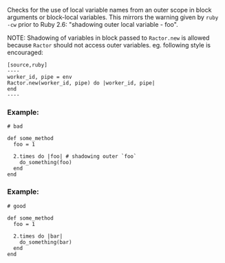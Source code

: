 Checks for the use of local variable names from an outer scope
in block arguments or block-local variables. This mirrors the warning
given by `ruby -cw` prior to Ruby 2.6:
"shadowing outer local variable - foo".

NOTE: Shadowing of variables in block passed to `Ractor.new` is allowed
because `Ractor` should not access outer variables.
eg. following style is encouraged:

    [source,ruby]
    ----
    worker_id, pipe = env
    Ractor.new(worker_id, pipe) do |worker_id, pipe|
    end
    ----

### Example:

    # bad

    def some_method
      foo = 1

      2.times do |foo| # shadowing outer `foo`
        do_something(foo)
      end
    end

### Example:

    # good

    def some_method
      foo = 1

      2.times do |bar|
        do_something(bar)
      end
    end